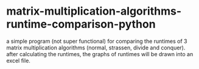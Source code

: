 # matrix-multiplication-algorithms-runtime-comparison-python
a simple program (not super functional) for comparing the runtimes of 3 matrix multiplication algorithms (normal, strassen, divide and conquer).
after calculating the runtimes, the graphs of runtimes will be drawn into an excel file.

